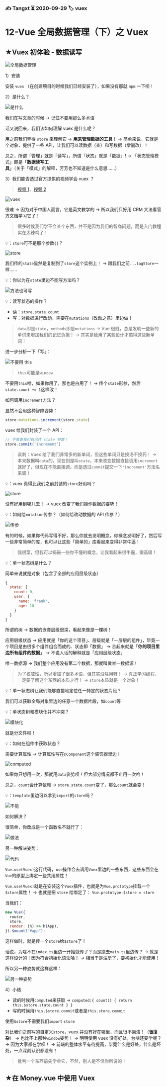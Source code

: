 ### ✍️ Tangxt ⏳ 2020-09-29 🏷️ vuex

# 12-Vue 全局数据管理（下）之 Vuex

## ★Vuex 初体验 - 数据读写

![全局数据管理](assets/img/2020-09-29-11-50-05.png)

1）安装

安装 `vuex` （在创建项目的时候我们已经安装了），如果没有那就 `npm` 一下呗！

2）是什么？

![是什么](assets/img/2020-09-29-13-18-13.png)

我们在写文章的时候 -> 记住不要用那么多术语

话又说回来，我们该如何理解 vuex 是什么呢？

用之前我们弄得 `store` 来理解它 -> **用来管理数据的工具**！ -> 简单来说，它就是个对象，提供了一些 API，让我们可以读数据（查）和写数据（增删改）！

总之，所谓「管理」就是「读写」，所谓「状态」就是「数据」! -> 「状态管理模式」即是「**数据读写工具**」（关于「模式」的解释，芳芳也不知道是什么意思……）

3）我们能否透过官方提供的视频学会 vuex ？

> [视频 1](https://vuex.vuejs.org/)、[视频 2](https://scrimba.com/scrim/cMPa2Uk?pl=pnyzgAP)

![vuex](assets/img/2020-09-29-13-37-31.png)

很难 -> 因为对于中国人而言，它是英文教学的 -> 所以我们只好用 CRM 大法看官方文档学习它了！

> 很多时候我们学不会某个东西，并不是因为我们的智商问题，而是入门教程实在太辣鸡了！

💡：`store`可不是那个参数`{}`？

![store](assets/img/2020-09-29-16-43-34.png)

我们传的`state`显然是复制到了`store`这个实例上！ -> 跟我们之前`...tagStore`一样……

💡：你以为在`state`里边不能写方法吗？

![方法也可写](assets/img/2020-09-29-17-00-28.png)

💡：读写状态的操作？

- 读：`store.state.count`
- 写：对数据进行改动，需要在`mutations`（改动之意）里边做！

> `data`即是`state`，`methods`即是`mutations` -> Vue 很贱，总是发明一些新的单词来增加我们的记忆负担！ -> 其实是延用了某些设计才搞得这些新单词！

进一步分析一下「写」：

![不要用 this](assets/img/2020-09-29-17-05-29.png)

> `this`可能是`window`

不要用`this`哈，如果你用了，那也是白用了！ -> 传个`state`形参，然后`state.count += 1`这样改！

如何调用`increment`方法？

显然不会用这种智障姿势：

``` js
store.mutations.increment(store.state)
```

vuex 给我们封装了一个 API：

``` js
// 不需要我们自己传 state 参数！
store.commit('increment')
```

> 讽刺：Vuex 给了我们非常多的新单词，但这些单词只是换汤不换药！ -> 本来数据叫`data`的，现在则是叫`state`，本来改变数据直接调用`increment`就好了，但现在不能直接调，而是透过`commit`提交一下`'increment'`方法名来调！

💡：vuex 真得比我们之前封装的`store`好用吗？

![store](assets/img/2020-09-29-17-15-00.png)

没有好用到哪儿去！ -> vuex 改变了我们操作数据的姿势！

💡：如何给`mutation`传参？（如何给改动数据的 API 传参？）

![传参](assets/img/2020-09-29-17-18-42.png)

有的时候，如果你代码写得不好，那么你就去发明概念，你概念发明好了，然后写一些非常简单的库，也可以让这些「简单的」库看起来变得非常牛逼！

> 我很菜，但我可以捣鼓一些你不懂的概念，让我看起来很牛逼，很高级！

💡：单一状态树是什么？

简单来说就是对象（包含了全部的应用层级状态）

``` js
{
  state: {
    count: 0,
    user: {
      name: 'frank',
      age: 18
    }
  }
}
```

所谓的树 -> 数据的嵌套层级很深，看起来像是一棵树！

应用层级状态 -> 应用就是「你的这个项目」、层级就是「一层层的组件」，毕竟一个项目是由很多个组件组合而成的、状态即「数据」 -> 合起来就是「**你的项目里边所有组件的数据**」 -> 不说人话的解释就是「应用层级状态」

唯一数据源 -> 我们整个应用没有第二个数据，那就叫做唯一数据源！

> 为了权威性，所以增加了很多术语，但其实没啥用呀！ -> 真正学习编程，一定要了解这个东西的本质才行！ -> `store`本质就是一个对象！

💡：单一状态树让我们能够直接地定位任一特定的状态片段？

我们可以获取全局对象里边的任意一个数据片段，如`count`等

💡：单状态树和模块化并不冲突？

![模块化](assets/img/2020-09-29-19-13-19.png)

就是分文件呗！

💡：如何在组件中获取状态？

需要计算属性 -> 计算属性写在`@Component`这个装饰器里边！

![computed](assets/img/2020-09-29-19-42-57.png)

如果你只想用一次，那就用`data`姿势呗！但大部分情况都不止用一次哈！

总之，`count`会计算依赖 -> `store.state.count`变了，那么`count`就会变！

💡：`template`里边可以拿到`import`的`store`吗？

![不能](assets/img/2020-09-29-19-48-51.png)

如何解决？

很简单，你改成是一个函数名不就行了：

![做法](assets/img/2020-09-29-19-50-10.png)

另一种解决姿势：

![代码](assets/img/2020-09-29-19-52-38.png)

`Vue.use(Vuex)`这行代码，`use`操作会去调用`Vuex`里边的一些东西，这些东西会在`Vue`的原型上绑定一些共用属性！

`Vue.use(Vuex)`就是在安装这个`Vuex`插件，也就是为`Vue.prototype`挂载一个`$store`属性！ -> 也就是把 `store` 给绑定了： `Vue.prototype.$store = store`

当我们：

``` js
new Vue({
  router,
  store,
  render: (h) => h(App),
}).$mount("#app");
```

这样做时，就是传一个`store`给`$store`了！

话说，为啥不在`index.ts`里边一开始就传了？而是跑去`main.ts`里边传？ -> 就是这样设计的！因为符合初始化语法哈！ -> 相当于是注册了，要初始化才能使用！

所以另一种姿势就这样这样：

![另一种姿势](assets/img/2020-09-29-20-11-03.png)

4）小结

- 读的时候用`computed`来获取 -> `computed:{ count() { return this.$store.state.count } }`
- 写的时候用`this.$store.commit`或者是`this.store.commit`

使用`$store`不需要我们`import` `store`

对比我们之前写的自定义`store`，vuex 并没有好在哪里，而且很不简洁！（**很复杂**） -> 也比不上那种`window`姿势！ -> 明明使用 vuex 没有好处，为啥还要学呢？ -> 因为大家都在学呗！ -> 前端的整体水平有待提高，毕竟什么是好处，什么是坏处，一点深刻认识都没有！

> 批判一个东西前先学会它，不然，别人是不信你所说的！

## ★在 Money.vue 中使用 Vuex

